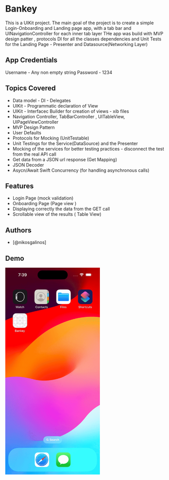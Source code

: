 
# Bankey

This is a UIKit project.
The main goal of the project is to create a simple Login-Onboarding and Landing
page app, with a tab bar and UINavigationController for each inner tab layer
THe app was build with MVP design patter , protocols DI for all the classes dependencies and Unit Tests for the Landing Page - Presenter and Datasource(Networking Layer)

## App Credentials
Username - Any non empty string
Password - 1234


## Topics Covered

- Data model - DI - Delegates
- UIKit - Programmatic declaration of View
- UIKit - Interfacec Builder for creation of views - xib files 
- Navigation Controller, TabBarController , UITableView, UIPageViewController
- MVP Design Pattern
- User Defaults
- Protocols for Mocking (UnitTestable)
- Unit Testings for the Service(DataSource) and the Presenter
- Mocking of the services for better testing practices - disconnect the test from the real API call
- Get data from a JSON url response (Get Mapping)
- JSON Decoder
- Asycn/Await Swift Concurrency (for handling asynchronous calls)

## Features

- Login Page (mock validation)
- Onboarding Page (Page view )
- Displaying correctly the data from the GET call 
- Scrollable view of the results ( Table View)

## Authors

- [@nikosgalinos]


## Demo
<img src="https://github.com/ngalinos95/bankey/blob/main/ReadmeGIF.gif" width="300" height="655">



